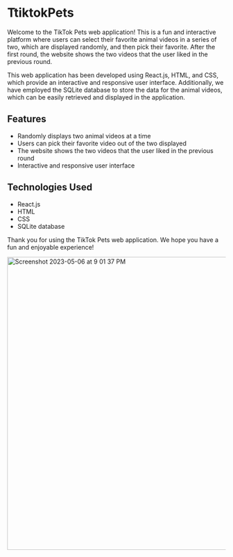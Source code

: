 # TtiktokPets

Welcome to the TikTok Pets web application! This is a fun and interactive platform where users can select their favorite animal videos in a series of two, which are displayed randomly, and then pick their favorite. After the first round, the website shows the two videos that the user liked in the previous round.

This web application has been developed using React.js, HTML, and CSS, which provide an interactive and responsive user interface. Additionally, we have employed the SQLite database to store the data for the animal videos, which can be easily retrieved and displayed in the application.

## Features
- Randomly displays two animal videos at a time
- Users can pick their favorite video out of the two displayed
- The website shows the two videos that the user liked in the previous round
- Interactive and responsive user interface

## Technologies Used
- React.js
- HTML
- CSS
- SQLite database

Thank you for using the TikTok Pets web application. We hope you have a fun and enjoyable experience!




<img width="674" alt="Screenshot 2023-05-06 at 9 01 37 PM" src="https://user-images.githubusercontent.com/114015851/236656967-99267351-d862-4b55-96c4-5ce0b208a420.png">
